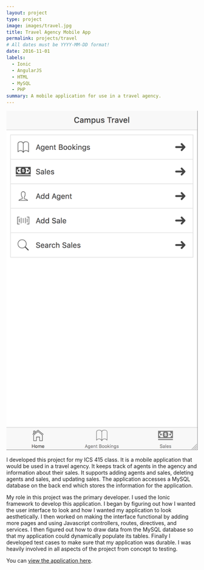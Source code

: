 ```yaml
---
layout: project
type: project
image: images/travel.jpg
title: Travel Agency Mobile App
permalink: projects/travel
# All dates must be YYYY-MM-DD format!
date: 2016-11-01
labels:
  - Ionic
  - AngularJS
  - HTML
  - MySQL
  - PHP
summary: A mobile application for use in a travel agency.
---
```


<div class="ui small rounded images">
  <img class="ui image" src="../images/travel-agency-screenshot.png">
</div>

I developed this project for my ICS 415 class. It is a mobile application that would be used in a travel agency. It keeps track of agents in the agency and information about their sales. It supports adding agents and sales, deleting agents and sales, and updating sales. The application accesses a MySQL database on the back end which stores the information for the application.

My role in this project was the primary developer. I used the Ionic framework to develop this application. I began by figuring out how I wanted the user interface to look and how I wanted my application to look aesthetically. I then worked on making the interface functional by adding more pages and using Javascript controllers, routes, directives, and services. I then figured out how to draw data from the MySQL database so that my application could dynamically populate its tables. Finally I developed test cases to make sure that my application was durable. I was heavily involved in all aspects of the project from concept to testing.

You can [view the application here](http://jaysonnutt.com/ct-pro/#/page1/page2).
